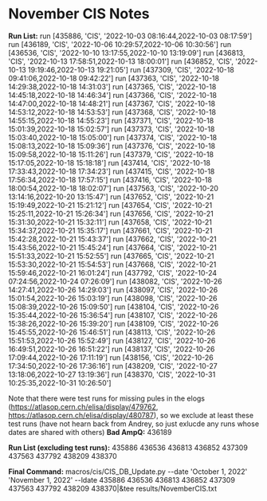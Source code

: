 # November CIS Notes

**Run List:**
run  [435886, 'CIS', '2022-10-03 08:16:44,2022-10-03 08:17:59']
run  [436189, 'CIS', '2022-10-06 10:29:57,2022-10-06 10:30:56']
run  [436536, 'CIS', '2022-10-10 13:17:55,2022-10-10 13:19:09']
run  [436813, 'CIS', '2022-10-13 17:58:51,2022-10-13 18:00:01']
run  [436852, 'CIS', '2022-10-13 19:19:46,2022-10-13 19:21:05']
run  [437309, 'CIS', '2022-10-18 09:41:06,2022-10-18 09:42:22']
run  [437363, 'CIS', '2022-10-18 14:29:38,2022-10-18 14:31:03']
run  [437365, 'CIS', '2022-10-18 14:45:18,2022-10-18 14:46:34']
run  [437366, 'CIS', '2022-10-18 14:47:00,2022-10-18 14:48:21']
run  [437367, 'CIS', '2022-10-18 14:53:12,2022-10-18 14:53:53']
run  [437368, 'CIS', '2022-10-18 14:55:15,2022-10-18 14:55:23']
run  [437371, 'CIS', '2022-10-18 15:01:39,2022-10-18 15:02:57']
run  [437373, 'CIS', '2022-10-18 15:03:40,2022-10-18 15:05:00']
run  [437374, 'CIS', '2022-10-18 15:08:13,2022-10-18 15:09:36']
run  [437376, 'CIS', '2022-10-18 15:09:58,2022-10-18 15:11:26']
run  [437379, 'CIS', '2022-10-18 15:17:05,2022-10-18 15:18:18']
run  [437414, 'CIS', '2022-10-18 17:33:43,2022-10-18 17:34:23']
run  [437415, 'CIS', '2022-10-18 17:56:34,2022-10-18 17:57:15']
run  [437416, 'CIS', '2022-10-18 18:00:54,2022-10-18 18:02:07']
run  [437563, 'CIS', '2022-10-20 13:14:16,2022-10-20 13:15:47']
run  [437652, 'CIS', '2022-10-21 15:19:49,2022-10-21 15:21:12']
run  [437654, 'CIS', '2022-10-21 15:25:11,2022-10-21 15:26:34']
run  [437656, 'CIS', '2022-10-21 15:31:30,2022-10-21 15:32:11']
run  [437658, 'CIS', '2022-10-21 15:34:37,2022-10-21 15:35:17']
run  [437661, 'CIS', '2022-10-21 15:42:28,2022-10-21 15:43:37']
run  [437662, 'CIS', '2022-10-21 15:43:56,2022-10-21 15:45:24']
run  [437664, 'CIS', '2022-10-21 15:51:33,2022-10-21 15:52:55']
run  [437665, 'CIS', '2022-10-21 15:53:30,2022-10-21 15:54:53']
run  [437668, 'CIS', '2022-10-21 15:59:46,2022-10-21 16:01:24']
run  [437792, 'CIS', '2022-10-24 07:24:56,2022-10-24 07:26:09']
run  [438082, 'CIS', '2022-10-26 14:27:41,2022-10-26 14:29:03']
run  [438097, 'CIS', '2022-10-26 15:01:54,2022-10-26 15:03:19']
run  [438098, 'CIS', '2022-10-26 15:08:39,2022-10-26 15:09:50']
run  [438104, 'CIS', '2022-10-26 15:35:44,2022-10-26 15:36:54']
run  [438107, 'CIS', '2022-10-26 15:38:26,2022-10-26 15:39:20']
run  [438109, 'CIS', '2022-10-26 15:45:55,2022-10-26 15:46:51']
run  [438113, 'CIS', '2022-10-26 15:51:53,2022-10-26 15:52:49']
run  [438127, 'CIS', '2022-10-26 16:49:51,2022-10-26 16:51:22']
run  [438137, 'CIS', '2022-10-26 17:09:44,2022-10-26 17:11:19']
run  [438156, 'CIS', '2022-10-26 17:34:50,2022-10-26 17:36:16']
run  [438209, 'CIS', '2022-10-27 13:18:06,2022-10-27 13:19:36']
run  [438370, 'CIS', '2022-10-31 10:25:35,2022-10-31 10:26:50']

Note that there were test runs for missing pules in the elogs (https://atlasop.cern.ch/elisa/display/479762, https://atlasop.cern.ch/elisa/display/480787), so we exclude at least these test runs (have not hearn back from Andrey, so just exlucde any runs whose dates are shared with others)
**Bad AmpQ:** 436189

**Run List (excluding test runs):** 435886 436536 436813 436852 437309 437563 437792 438209 438370

**Final Command:** macros/cis/CIS_DB_Update.py --date 'October 1, 2022' 'November 1, 2022' --ldate 435886 436536 436813 436852 437309 437563 437792 438209 438370|&tee results/NovemberCIS.txt

